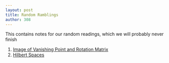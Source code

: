 ```yaml
---
layout: post
title: Random Ramblings
author: 308
---
```


This contains notes for our random readings, which we will probably never finish

<ol>

<li> <a href = "VPandR.html"> Image of Vanishing Point and Rotation Matrix </a> </li>
<li> <a href = "HilbertSpace.html"> Hilbert Spaces </a> </li>

</ol>